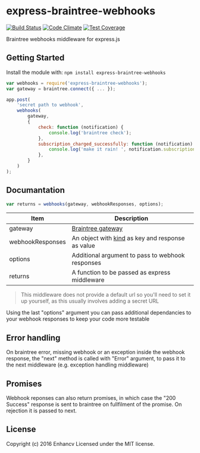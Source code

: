 # express-braintree-webhooks
[![Build Status](https://travis-ci.org/enhancv/express-braintree-webhooks.svg?branch=master)](https://travis-ci.org/enhancv/express-braintree-webhooks)
[![Code Climate](https://codeclimate.com/github/enhancv/express-braintree-webhooks/badges/gpa.svg)](https://codeclimate.com/github/enhancv/express-braintree-webhooks)
[![Test Coverage](https://codeclimate.com/github/enhancv/express-braintree-webhooks/badges/coverage.svg)](https://codeclimate.com/github/enhancv/express-braintree-webhooks/coverage)

Braintree webhooks middleware for express.js

## Getting Started
Install the module with: `npm install express-braintree-webhooks`

```javascript
var webhooks = require('express-braintree-webhooks');
var gateway = braintree.connect({ ... });

app.post(
    'secret path to webhook',
    webhooks(
        gateway,
        {
            check: function (notification) {
                console.log('braintree check');
            },
            subscription_charged_successfully: function (notification) {
                console.log('make it rain! ', notification.subscription.id);
            },
        }
    )
);
```

## Documantation

```javascript
var returns = webhooks(gateway, webhookResponses, options);
```

| Item             | Description                                           |
| -----------------|-------------------------------------------------------|
| gateway          | [Braintree gateway][1]                                |
| webhookResponses | An object with [kind][2] as key and response as value |
| options          | Additional argument to pass to webhook responses      |
| returns          | A function to be passed as express middleware         |

[1]: https://github.com/braintree/braintree_node
[2]: https://developers.braintreepayments.com/reference/general/webhooks/overview

> This middleware does not provide a default url so you'll need to set it up yourself, as this usually involves adding a secret URL

Using the last "options" argument you can pass additional dependancies to your webhook responses to keep your code more testable

## Error handling

On braintree error, missing webhook or an exception inside the webhook response, the "next" method is called with "Error" argument, to pass it to the next middleware (e.g. exception handling middleware)

## Promises

Webhook reponses can also return promises, in which case the "200 Success" response is sent to braintree on fullfilment of the promise. On rejection it is passed to next.


## License
Copyright (c) 2016 Enhancv
Licensed under the MIT license.
